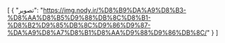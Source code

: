 [
  {
    "تصویر": "https://img.nody.ir/%D8%B9%DA%A9%D8%B3-%D8%AA%D8%B5%D9%88%DB%8C%D8%B1-%D8%B2%D9%85%DB%8C%D9%86%D9%87-%DA%A9%D8%A7%D8%B1%D8%AA%D9%88%D9%86%DB%8C/"
  }
]
